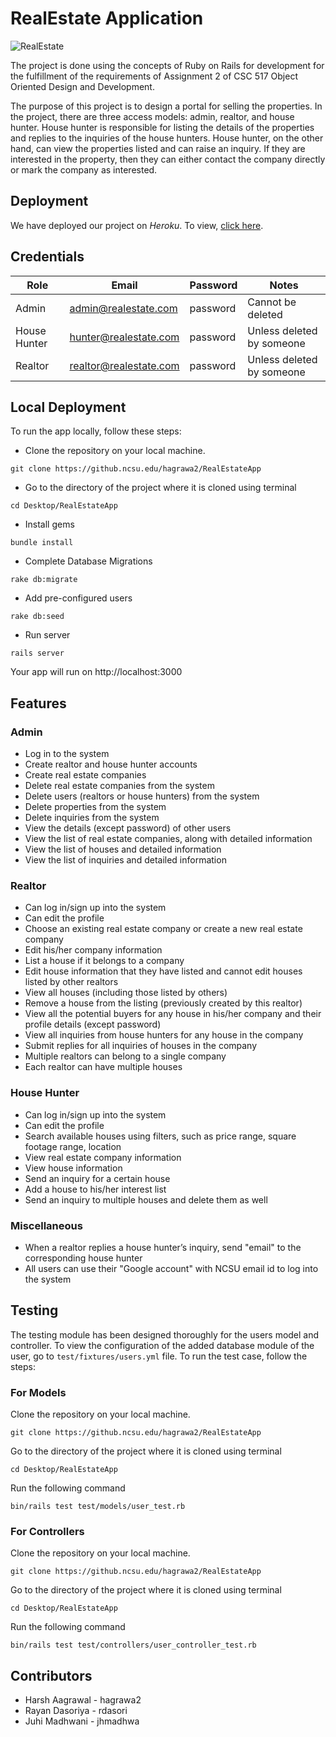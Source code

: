 # RealEstate Application

![RealEstate](https://github.ncsu.edu/hagrawa2/RealEstateApp/blob/master/public/nav.gif)

The project is done using the concepts of Ruby on Rails for development for the fulfillment of the requirements of Assignment 2 of CSC 517 Object Oriented Design and Development. 

The purpose of this project is to design a portal for selling the properties. In the project, there are three access models: admin, realtor, and house hunter. House hunter is responsible for listing the details of the properties and replies to the inquiries of the house hunters. House hunter, on the other hand, can view the properties listed and can raise an inquiry. If they are interested in the property, then they can either contact the company directly or mark the company as interested.
 
## Deployment 

We have deployed our project on _Heroku_. To view, [click here](https://whispering-coast-30139.herokuapp.com).

## Credentials

| Role | Email | Password | Notes |
| --- | --- | --- | --- |
| Admin | admin@realestate.com | password | Cannot be deleted |
| House Hunter | hunter@realestate.com | password | Unless deleted by someone |
| Realtor | realtor@realestate.com | password | Unless deleted by someone |


## Local Deployment

To run the app locally, follow these steps:

- Clone the repository on your local machine.

```
git clone https://github.ncsu.edu/hagrawa2/RealEstateApp
```

- Go to the directory of the project where it is cloned using terminal

```
cd Desktop/RealEstateApp
```


- Install gems
```
bundle install
```
-  Complete Database Migrations
```
rake db:migrate
```
- Add pre-configured users
```
rake db:seed
```
- Run server
```
rails server
```
Your app will run on http://localhost:3000


## Features
### Admin
  - Log in to the system
  - Create realtor and house hunter accounts
  - Create real estate companies
  - Delete real estate companies from the system
  - Delete users (realtors or house hunters) from the system
  - Delete properties from the system
  - Delete inquiries from the system
  - View the details (except password) of other users
  - View the list of real estate companies, along with detailed information
  - View the list of houses and detailed information
  - View the list of inquiries and detailed information

### Realtor
  - Can log in/sign up into the system
  - Can edit the profile
  - Choose an existing real estate company or create a new real estate company
  - Edit his/her company information
  - List a house if it belongs to a company
  - Edit house information that they have listed and cannot edit houses listed by other realtors
  - View all houses (including those listed by others)
  - Remove a house from the listing (previously created by this realtor)
  - View all the potential buyers for any house in his/her company and their profile details (except password)
  - View all inquiries from house hunters for any house in the company
  - Submit replies for all inquiries of houses in the company
  - Multiple realtors can belong to a single company
  - Each realtor can have multiple houses
  

### House Hunter
  - Can log in/sign up into the system
  - Can edit the profile
  - Search available houses using filters, such as price range, square footage range, location
  - View real estate company information
  - View house information
  - Send an inquiry for a certain house
  - Add a house to his/her interest list
  - Send an inquiry to multiple houses and delete them as well
  
### Miscellaneous
   - When a realtor replies a house hunter’s inquiry, send "email" to the corresponding house hunter
   - All users can use their "Google account" with NCSU email id to log into the system

## Testing 

The testing module has been designed thoroughly for the users model and controller. To view the configuration of the added database module of the user, go to `test/fixtures/users.yml` file. To run the test case, follow the steps:

### For Models

Clone the repository on your local machine.

```
git clone https://github.ncsu.edu/hagrawa2/RealEstateApp
```

Go to the directory of the project where it is cloned using terminal

```
cd Desktop/RealEstateApp
```

Run the following command

```
bin/rails test test/models/user_test.rb
```



### For Controllers

Clone the repository on your local machine.

```
git clone https://github.ncsu.edu/hagrawa2/RealEstateApp
```

Go to the directory of the project where it is cloned using terminal

```
cd Desktop/RealEstateApp
```

Run the following command

```
bin/rails test test/controllers/user_controller_test.rb
```


## Contributors

  - Harsh Aagrawal - hagrawa2
  - Rayan Dasoriya - rdasori
  - Juhi Madhwani - jhmadhwa
